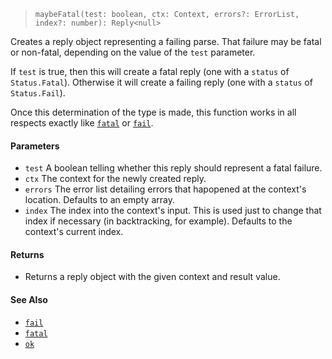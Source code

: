 <!--
 Copyright (c) 2020 Thomas J. Otterson
 
 This software is released under the MIT License.
 https://opensource.org/licenses/MIT
-->

> `maybeFatal(test: boolean, ctx: Context, errors?: ErrorList, index?: number): Reply<null>`

Creates a reply object representing a failing parse. That failure may be fatal or non-fatal, depending on the value of the `test` parameter.

If `test` is true, then this will create a fatal reply (one with a `status` of `Status.Fatal`). Otherwise it will create a failing reply (one with a `status` of `Status.Fail`).

Once this determination of the type is made, this function works in all respects exactly like [`fatal`](fatal.md) or [`fail`](fail.md).

#### Parameters

* `test` A boolean telling whether this reply should represent a fatal failure.
* `ctx` The context for the newly created reply.
* `errors` The error list detailing errors that hapopened at the context's location. Defaults to an empty array.
* `index` The index into the context's input. This is used just to change that index if necessary (in backtracking, for example). Defaults to the context's current index.

#### Returns

* Returns a reply object with the given context and result value.

#### See Also

* [`fail`](fail.md)
* [`fatal`](fatal.md)
* [`ok`](ok.md)
